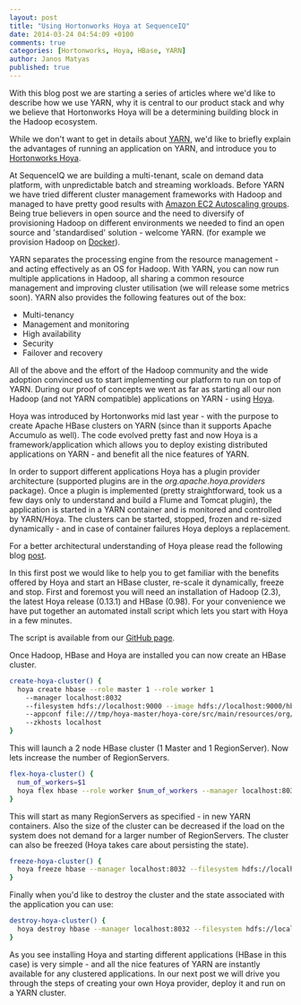 ```yaml
---
layout: post
title: "Using Hortonworks Hoya at SequenceIQ"
date: 2014-03-24 04:54:09 +0100
comments: true
categories: [Hortonworks, Hoya, HBase, YARN]
author: Janos Matyas
published: true
---
```


With this blog post we are starting a series of articles where we'd like to describe how we use YARN, why it is central to our product stack and why we believe that Hortonworks Hoya will be a determining building block in the Hadoop ecosystem.

While we don't want to get in details about [YARN](http://hortonworks.com/hadoop/yarn/), we'd like to briefly explain the advantages of running an application on YARN, and introduce you to [Hortonworks Hoya](https://github.com/hortonworks/hoya).

At SequenceIQ we are building a multi-tenant, scale on demand data platform, with unpredictable batch and streaming workloads.
Before YARN we have tried different cluster management frameworks with Hadoop and managed to have pretty good results with [Amazon EC2 Autoscaling groups](http://aws.amazon.com/autoscaling/). Being true believers in open source and the need to diversify of provisioning Hadoop on different environments we needed to find an open source and 'standardised' solution - welcome YARN.
(for example we provision Hadoop on [Docker](http://blog.sequenceiq.com/blog/2014/03/19/hadoop-2-dot-3-with-docker/)).

YARN separates the processing engine from the resource management - and acting effectively as an OS for Hadoop.
With YARN, you can now run multiple applications in Hadoop, all sharing a common resource management and improving cluster utilisation (we will release some metrics soon).
YARN also provides the following features out of the box:

  * Multi-tenancy
  * Management and monitoring
  * High availability
  * Security
  * Failover and recovery

All of the above and the effort of the Hadoop community and the wide adoption convinced us to start implementing our platform to run on top of YARN.
During our proof of concepts we went as far as starting all our non Hadoop (and not YARN compatible) applications on YARN - using [Hoya](https://github.com/hortonworks/hoya).

Hoya was introduced by Hortonworks mid last year - with the purpose to create Apache HBase clusters on YARN (since than it supports Apache Accumulo as well).
The code evolved pretty fast and now Hoya is a framework/application which allows you to deploy existing distributed applications on YARN - and benefit all the nice features of YARN.

In order to support different applications Hoya has a plugin provider architecture (supported plugins are in the *org.apache.hoya.providers* package).
Once a plugin is implemented (pretty straightforward, took us a few days only to understand and build a Flume and Tomcat plugin), the application is started in a YARN container and is monitored and controlled by YARN/Hoya.
The clusters can be started, stopped, frozen and re-sized dynamically - and in case of container failures Hoya deploys a replacement.

For a better architectural understanding of Hoya please read the following blog [post](http://hortonworks.com/blog/hoya-hbase-on-yarn-application-architecture/).

In this first post we would like to help you to get familiar with the benefits offered by Hoya and start an HBase cluster, re-scale it dynamically, freeze and stop.
First and foremost you will need an installation of Hadoop (2.3), the latest Hoya release (0.13.1) and HBase (0.98).
For your convenience we have put together an automated install script which lets you start with Hoya in a few minutes.

The script is available from our [GitHub page](https://github.com/sequenceiq/hoya-docker/blob/master/hoya-centos-install.sh).

Once Hadoop, HBase and Hoya are installed you can now create an HBase cluster.
``` bash
create-hoya-cluster() {
  hoya create hbase --role master 1 --role worker 1
    --manager localhost:8032
    --filesystem hdfs://localhost:9000 --image hdfs://localhost:9000/hbase.tar.gz
    --appconf file:///tmp/hoya-master/hoya-core/src/main/resources/org/apache/hoya/providers/hbase/conf
    --zkhosts localhost
}
```
This will launch a 2 node HBase cluster (1 Master and 1 RegionServer). Now lets increase the number of RegionServers.

``` bash
flex-hoya-cluster() {
  num_of_workers=$1
  hoya flex hbase --role worker $num_of_workers --manager localhost:8032 --filesystem hdfs://localhost:9000
}
```
<!-- more -->

This will start as many RegionServers as specified - in new YARN containers. Also the size of the cluster can be decreased if the load on the system does not demand for a larger number of RegionServers. The cluster can also be freezed (Hoya takes care about persisting the state).

``` bash
freeze-hoya-cluster() {
  hoya freeze hbase --manager localhost:8032 --filesystem hdfs://localhost:9000
}
```

Finally when you'd like to destroy the cluster and the state associated with the application you can use:

``` bash
destroy-hoya-cluster() {
  hoya destroy hbase --manager localhost:8032 --filesystem hdfs://localhost:9000
}
```
As you see installing Hoya and starting different applications (HBase in this case) is very simple - and all the nice features of YARN are instantly available for any clustered applications.
In our next post we will drive you through the steps of creating your own Hoya provider, deploy it and run on a YARN cluster.

